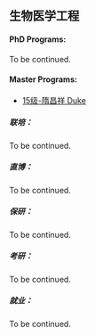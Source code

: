 ## 生物医学工程

#### PhD Programs:

To be continued.

#### Master Programs:

  - [15级-隋昌祥 Duke](个人申请总结/生物医学工程系/[US]-15-隋昌祥)

##### 联培：

To be continued.

##### 直博：

To be continued.

##### 保研：

To be continued.

##### 考研：

To be continued.

##### 就业：

To be continued.
